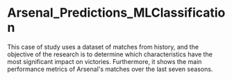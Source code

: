 # Arsenal_Predictions_MLClassification
This case of study uses a dataset of matches from history, and the objective of the research is to determine which characteristics have the most significant impact on victories. Furthermore, it shows the main performance metrics of Arsenal's matches over the last seven seasons.
